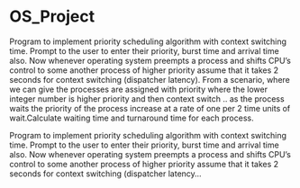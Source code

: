 # OS_Project
Program to implement priority scheduling algorithm with context switching time. Prompt to the user to enter their priority, burst time and arrival time also. Now whenever operating system preempts a process and shifts CPU’s control to some another process of higher priority assume that it takes 2 seconds for context switching (dispatcher latency). From a scenario, where we can give the processes are assigned with priority where the lower integer number is higher priority and then context switch .. as the process waits the priority of the process increase at a rate of one per 2 time units of wait.Calculate waiting time and turnaround time for each process.


Program to implement priority scheduling algorithm with context switching time. Prompt to the user to enter their priority, burst time and arrival time also. Now whenever operating system preempts a process and shifts CPU’s control to some another process of higher priority assume that it takes 2 seconds for context switching (dispatcher latency…
